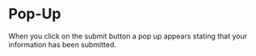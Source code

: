 # Pop-Up
When you click on the submit button a pop up appears stating that your information has been submitted.
